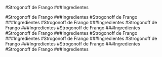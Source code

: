 #Strogonoff de Frango
###Ingredientes
 
#Strogonoff de Frango
###Ingredientes
#Strogonoff de Frango
###Ingredientes
#Strogonoff de Frango
###Ingredientes
#Strogonoff de Frango
###Ingredientes
#Strogonoff de Frango
###Ingredientes
#Strogonoff de Frango
###Ingredientes
#Strogonoff de Frango
###Ingredientes
#Strogonoff de Frango
###Ingredientes
#Strogonoff de Frango
###Ingredientes
#Strogonoff de Frango
###Ingredientes
#Strogonoff de Frango
###Ingredientes
